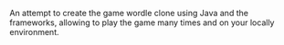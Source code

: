 An attempt to create the game wordle clone using Java and the frameworks, allowing to play the game many times and on your locally environment.
